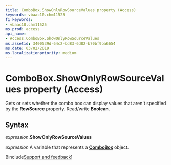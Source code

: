 ```yaml
---
title: ComboBox.ShowOnlyRowSourceValues property (Access)
keywords: vbaac10.chm11525
f1_keywords:
- vbaac10.chm11525
ms.prod: access
api_name:
- Access.ComboBox.ShowOnlyRowSourceValues
ms.assetid: 3400539d-64c2-bd83-6d82-b70bf9ba6654
ms.date: 03/02/2019
ms.localizationpriority: medium
---
```



# ComboBox.ShowOnlyRowSourceValues property (Access)

Gets or sets whether the combo box can display values that aren't specified by the **RowSource** property. Read/write **Boolean**.


## Syntax

_expression_.**ShowOnlyRowSourceValues**

_expression_ A variable that represents a **[ComboBox](Access.ComboBox.md)** object.




[!include[Support and feedback](~/includes/feedback-boilerplate.md)]